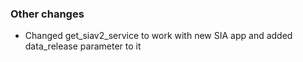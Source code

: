 <!-- Delete the sections that don't apply -->

### Other changes

- Changed get_siav2_service to work with new SIA app and added data_release parameter to it
